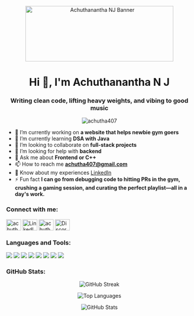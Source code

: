 <p align="center">
  <img src="https://static.wikia.nocookie.net/solo-leveling/images/4/44/Igris_Anime.png/revision/latest?cb=20250316024217" alt="Achuthanantha NJ Banner"  width="400" height="150"/>
</p>

<h1 align="center">Hi 👋, I'm Achuthanantha N J</h1>
<h3 align="center">Writing clean code, lifting heavy weights, and vibing to good music</h3>

<p align="center">
  <img src="https://komarev.com/ghpvc/?username=achutha407&label=Profile%20views&color=0e75b6&style=flat" alt="achutha407" />
</p>

- 🔭 I’m currently working on **a website that helps newbie gym goers**
- 🌱 I’m currently learning **DSA with Java**
- 👯 I’m looking to collaborate on **full-stack projects**
- 🤝 I’m looking for help with **backend**
- 💬 Ask me about **Frontend or C++**
- 📫 How to reach me **achutha407@gmail.com**
- 📄 Know about my experiences [LinkedIn](https://www.linkedin.com/in/achutha407)
- ⚡ Fun fact **I can go from debugging code to hitting PRs in the gym, crushing a gaming session, and curating the perfect playlist—all in a day's work.**

<h3 align="left">Connect with me:</h3>
<p align="left">
<a href="https://twitter.com/achutha_407" target="blank"><img align="center" src="https://raw.githubusercontent.com/rahuldkjain/github-profile-readme-generator/master/src/images/icons/Social/twitter.svg" alt="achutha_407" height="30" width="40" /></a>
<a href="https://www.linkedin.com/in/achutha407" target="blank"><img align="center" src="https://raw.githubusercontent.com/rahuldkjain/github-profile-readme-generator/master/src/images/icons/Social/linked-in-alt.svg" alt="LinkedIn" height="30" width="40" /></a>
<a href="https://instagram.com/achutha_407" target="blank"><img align="center" src="https://raw.githubusercontent.com/rahuldkjain/github-profile-readme-generator/master/src/images/icons/Social/instagram.svg" alt="achutha_407" height="30" width="40" /></a>
<a href="https://discord.gg/YOUR_INVITE_CODE" target="blank"><img align="center" src="https://raw.githubusercontent.com/rahuldkjain/github-profile-readme-generator/master/src/images/icons/Social/discord.svg" alt="Discord" height="30" width="40" /></a>
</p>

<h3 align="left">Languages and Tools:</h3>
<p align="left">
  <img src="https://img.shields.io/badge/Java-ED8B00?style=for-the-badge&logo=java&logoColor=white" />
  <img src="https://img.shields.io/badge/C++-00599C?style=for-the-badge&logo=c%2B%2B&logoColor=white" />
  <img src="https://img.shields.io/badge/HTML5-E34F26?style=for-the-badge&logo=html5&logoColor=white" />
  <img src="https://img.shields.io/badge/CSS3-1572B6?style=for-the-badge&logo=css3&logoColor=white" />
  <img src="https://img.shields.io/badge/JavaScript-F7DF1E?style=for-the-badge&logo=javascript&logoColor=black" />
  <img src="https://img.shields.io/badge/MySQL-4479A1?style=for-the-badge&logo=mysql&logoColor=white" />
  <img src="https://img.shields.io/badge/Node.js-339933?style=for-the-badge&logo=node.js&logoColor=white" />
  <img src="https://img.shields.io/badge/Linux-FCC624?style=for-the-badge&logo=linux&logoColor=black" />
</p>

<h3 align="left">GitHub Stats:</h3>
<p align="center">
  <img src="https://github-readme-streak-stats.herokuapp.com/?user=achutha407&theme=react" alt="GitHub Streak" />
</p>
<p align="center">
  <img src="https://github-readme-stats.vercel.app/api/top-langs?username=achutha407&show_icons=true&locale=en&layout=compact" alt="Top Languages" />
</p>
<p align="center">
  <img src="https://github-readme-stats.vercel.app/api?username=achutha407&show_icons=true&locale=en" alt="GitHub Stats" />
</p>
